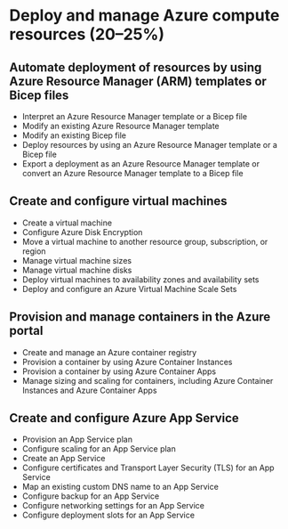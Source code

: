 # Deploy and manage Azure compute resources (20–25%)

## Automate deployment of resources by using Azure Resource Manager (ARM) templates or Bicep files

- Interpret an Azure Resource Manager template or a Bicep file
- Modify an existing Azure Resource Manager template
- Modify an existing Bicep file
- Deploy resources by using an Azure Resource Manager template or a Bicep file
- Export a deployment as an Azure Resource Manager template or convert an Azure Resource Manager template to a Bicep file

## Create and configure virtual machines

- Create a virtual machine
- Configure Azure Disk Encryption
- Move a virtual machine to another resource group, subscription, or region
- Manage virtual machine sizes
- Manage virtual machine disks
- Deploy virtual machines to availability zones and availability sets
- Deploy and configure an Azure Virtual Machine Scale Sets

## Provision and manage containers in the Azure portal

- Create and manage an Azure container registry
- Provision a container by using Azure Container Instances
- Provision a container by using Azure Container Apps
- Manage sizing and scaling for containers, including Azure Container Instances and Azure Container Apps

## Create and configure Azure App Service

- Provision an App Service plan
- Configure scaling for an App Service plan
- Create an App Service
- Configure certificates and Transport Layer Security (TLS) for an App Service
- Map an existing custom DNS name to an App Service
- Configure backup for an App Service
- Configure networking settings for an App Service
- Configure deployment slots for an App Service
